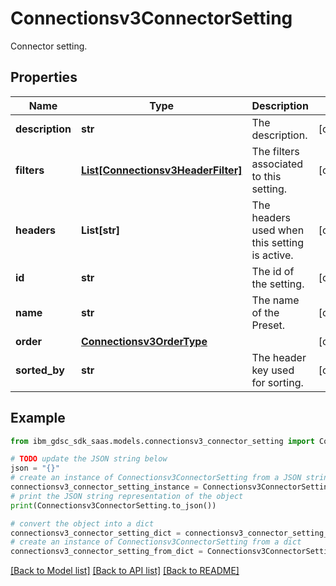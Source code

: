 # Connectionsv3ConnectorSetting

Connector setting.

## Properties

Name | Type | Description | Notes
------------ | ------------- | ------------- | -------------
**description** | **str** | The description. | [optional] 
**filters** | [**List[Connectionsv3HeaderFilter]**](Connectionsv3HeaderFilter.md) | The filters associated to this setting. | [optional] 
**headers** | **List[str]** | The headers used when this setting is active. | [optional] 
**id** | **str** | The id of the setting. | [optional] 
**name** | **str** | The name of the Preset. | [optional] 
**order** | [**Connectionsv3OrderType**](Connectionsv3OrderType.md) |  | [optional] 
**sorted_by** | **str** | The header key used for sorting. | [optional] 

## Example

```python
from ibm_gdsc_sdk_saas.models.connectionsv3_connector_setting import Connectionsv3ConnectorSetting

# TODO update the JSON string below
json = "{}"
# create an instance of Connectionsv3ConnectorSetting from a JSON string
connectionsv3_connector_setting_instance = Connectionsv3ConnectorSetting.from_json(json)
# print the JSON string representation of the object
print(Connectionsv3ConnectorSetting.to_json())

# convert the object into a dict
connectionsv3_connector_setting_dict = connectionsv3_connector_setting_instance.to_dict()
# create an instance of Connectionsv3ConnectorSetting from a dict
connectionsv3_connector_setting_from_dict = Connectionsv3ConnectorSetting.from_dict(connectionsv3_connector_setting_dict)
```
[[Back to Model list]](../README.md#documentation-for-models) [[Back to API list]](../README.md#documentation-for-api-endpoints) [[Back to README]](../README.md)


